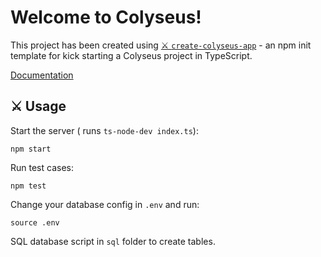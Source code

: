 # Welcome to Colyseus!

This project has been created using [⚔️ `create-colyseus-app`](https://github.com/colyseus/create-colyseus-app/) - an npm init template for kick starting a Colyseus project in TypeScript.

[Documentation](http://docs.colyseus.io/)

## :crossed_swords: Usage

Start the server ( runs `ts-node-dev index.ts`):
```shell
npm start
```

Run test cases:
```shell
npm test
```

Change your database config in `.env` and run:
```shell
source .env
```

SQL database script in `sql` folder to create tables.

